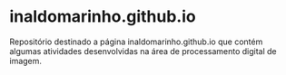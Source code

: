 # inaldomarinho.github.io
Repositório destinado a página inaldomarinho.github.io que contém algumas atividades desenvolvidas na área de processamento digital de imagem.
